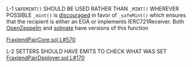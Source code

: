L-1 `SAFEMINT()` SHOULD BE USED RATHER THAN `_MINT()` WHEREVER POSSIBLE
`_mint()` is [discouraged](https://github.com/OpenZeppelin/openzeppelin-contracts/blob/d4d8d2ed9798cc3383912a23b5e8d5cb602f7d4b/contracts/token/ERC721/ERC721.sol#L271) in favor of `_safeMint()` which ensures that the recipient is either an EOA or implements IERC721Receiver. Both [OpenZeppelin](https://github.com/OpenZeppelin/openzeppelin-contracts/blob/d4d8d2ed9798cc3383912a23b5e8d5cb602f7d4b/contracts/token/ERC721/ERC721.sol#L238-L250) and [solmate](https://github.com/transmissions11/solmate/blob/4eaf6b68202e36f67cab379768ac6be304c8ebde/src/tokens/ERC721.sol#L180) have versions of this function

[FraxlendPairCore.sol L#570](https://github.com/code-423n4/2022-08-frax/blob/main/src/contracts/FraxlendPairCore.sol#:~:text=_mint(_receiver%2C%20_shares)%3B)

L-2 SETTERS SHOULD HAVE EMITS TO CHECK WHAT WAS SET 
[FraxlendPairDeployer.sol L#170](https://github.com/code-423n4/2022-08-frax/blob/main/src/contracts/FraxlendPairDeployer.sol#:~:text=function%20setCreationCode(bytes%20calldata%20_creationCode)%20external%20onlyOwner%20%7B)

